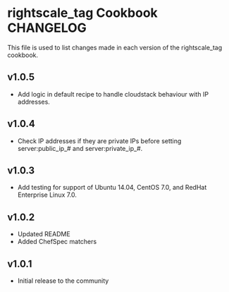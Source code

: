 rightscale_tag Cookbook CHANGELOG
=======================

This file is used to list changes made in each version of the rightscale_tag cookbook.

v1.0.5
------

- Add logic in default recipe to handle cloudstack behaviour with IP addresses.

v1.0.4
------

- Check IP addresses if they are private IPs before setting server:public_ip_# and server:private_ip_#.

v1.0.3
------

- Add testing for support of Ubuntu 14.04, CentOS 7.0, and RedHat Enterprise Linux 7.0.

v1.0.2
------

- Updated README
- Added ChefSpec matchers

v1.0.1
------

- Initial release to the community

